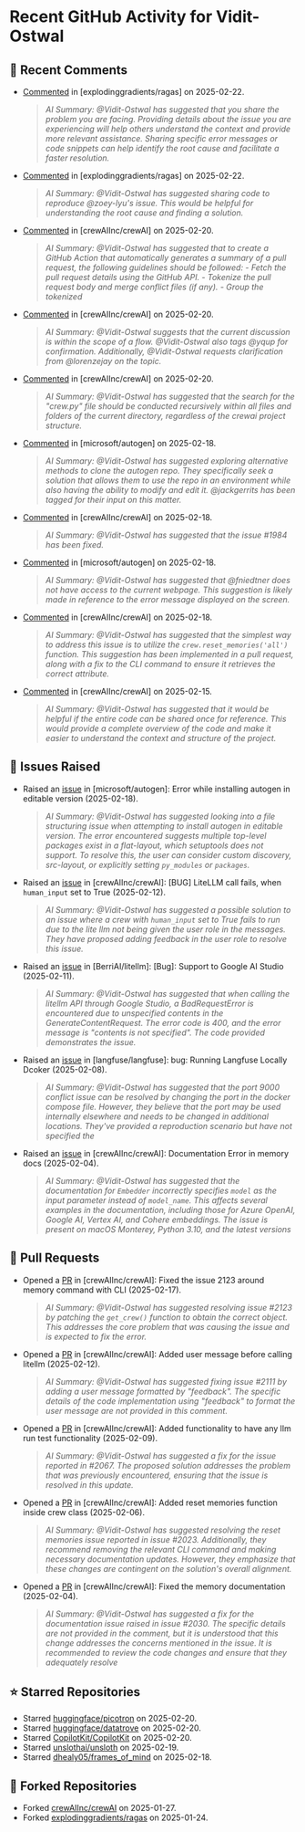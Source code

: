 # Recent GitHub Activity for Vidit-Ostwal

## 💬 Recent Comments
- [Commented](https://github.com/explodinggradients/ragas/issues/1932#issuecomment-2676191712) in [explodinggradients/ragas] on 2025-02-22.
  > *AI Summary: @Vidit-Ostwal has suggested that you share the problem you are facing. Providing details about the issue you are experiencing will help others understand the context and provide more relevant assistance. Sharing specific error messages or code snippets can help identify the root cause and facilitate a faster resolution.*
- [Commented](https://github.com/explodinggradients/ragas/issues/1731#issuecomment-2676190883) in [explodinggradients/ragas] on 2025-02-22.
  > *AI Summary: @Vidit-Ostwal has suggested sharing code to reproduce @zoey-lyu's issue. This would be helpful for understanding the root cause and finding a solution.*
- [Commented](https://github.com/crewAIInc/crewAI/issues/2051#issuecomment-2671690311) in [crewAIInc/crewAI] on 2025-02-20.
  > *AI Summary: @Vidit-Ostwal has suggested that to create a GitHub Action that automatically generates a summary of a pull request, the following guidelines should be followed: - Fetch the pull request details using the GitHub API. - Tokenize the pull request body and merge conflict files (if any). - Group the tokenized*
- [Commented](https://github.com/crewAIInc/crewAI/issues/2123#issuecomment-2670361982) in [crewAIInc/crewAI] on 2025-02-20.
  > *AI Summary: @Vidit-Ostwal suggests that the current discussion is within the scope of a flow. @Vidit-Ostwal also tags @yqup for confirmation. Additionally, @Vidit-Ostwal requests clarification from @lorenzejay on the topic.*
- [Commented](https://github.com/crewAIInc/crewAI/issues/2123#issuecomment-2670361167) in [crewAIInc/crewAI] on 2025-02-20.
  > *AI Summary: @Vidit-Ostwal has suggested that the search for the "crew.py" file should be conducted recursively within all files and folders of the current directory, regardless of the crewai project structure.*
- [Commented](https://github.com/microsoft/autogen/issues/5591#issuecomment-2666323375) in [microsoft/autogen] on 2025-02-18.
  > *AI Summary: @Vidit-Ostwal has suggested exploring alternative methods to clone the autogen repo. They specifically seek a solution that allows them to use the repo in an environment while also having the ability to modify and edit it. @jackgerrits has been tagged for their input on this matter.*
- [Commented](https://github.com/crewAIInc/crewAI/pull/1985#issuecomment-2665955523) in [crewAIInc/crewAI] on 2025-02-18.
  > *AI Summary: @Vidit-Ostwal has suggested that the issue #1984 has been fixed.*
- [Commented](https://github.com/microsoft/autogen/issues/5579#issuecomment-2665605410) in [microsoft/autogen] on 2025-02-18.
  > *AI Summary: @Vidit-Ostwal has suggested that @fniedtner does not have access to the current webpage. This suggestion is likely made in reference to the error message displayed on the screen.*
- [Commented](https://github.com/crewAIInc/crewAI/issues/2123#issuecomment-2664518371) in [crewAIInc/crewAI] on 2025-02-18.
  > *AI Summary: @Vidit-Ostwal has suggested that the simplest way to address this issue is to utilize the `crew.reset_memories('all')` function. This suggestion has been implemented in a pull request, along with a fix to the CLI command to ensure it retrieves the correct attribute.*
- [Commented](https://github.com/crewAIInc/crewAI/issues/2131#issuecomment-2660681309) in [crewAIInc/crewAI] on 2025-02-15.
  > *AI Summary: @Vidit-Ostwal has suggested that it would be helpful if the entire code can be shared once for reference. This would provide a complete overview of the code and make it easier to understand the context and structure of the project.*

## 🐛 Issues Raised
- Raised an [issue](https://github.com/microsoft/autogen/issues/5591) in [microsoft/autogen]: Error while installing autogen in editable version (2025-02-18).
  > *AI Summary: @Vidit-Ostwal has suggested looking into a file structuring issue when attempting to install autogen in editable version. The error encountered suggests multiple top-level packages exist in a flat-layout, which setuptools does not support. To resolve this, the user can consider custom discovery, src-layout, or explicitly setting `py_modules` or `packages`.*
- Raised an [issue](https://github.com/crewAIInc/crewAI/issues/2111) in [crewAIInc/crewAI]: [BUG] LiteLLM call fails, when `human_input` set to True (2025-02-12).
  > *AI Summary: @Vidit-Ostwal has suggested a possible solution to an issue where a crew with `human_input` set to True fails to run due to the lite llm not being given the user role in the messages. They have proposed adding feedback in the user role to resolve this issue.*
- Raised an [issue](https://github.com/BerriAI/litellm/issues/8467) in [BerriAI/litellm]: [Bug]: Support to Google AI Studio (2025-02-11).
  > *AI Summary: @Vidit-Ostwal has suggested that when calling the litellm API through Google Studio, a BadRequestError is encountered due to unspecified contents in the GenerateContentRequest. The error code is 400, and the error message is "contents is not specified". The code provided demonstrates the issue.*
- Raised an [issue](https://github.com/langfuse/langfuse/issues/5432) in [langfuse/langfuse]: bug: Running Langfuse Locally Dcoker (2025-02-08).
  > *AI Summary: @Vidit-Ostwal has suggested that the port 9000 conflict issue can be resolved by changing the port in the docker compose file. However, they believe that the port may be used internally elsewhere and needs to be changed in additional locations. They've provided a reproduction scenario but have not specified the*
- Raised an [issue](https://github.com/crewAIInc/crewAI/issues/2030) in [crewAIInc/crewAI]: Documentation Error in memory docs (2025-02-04).
  > *AI Summary: @Vidit-Ostwal has suggested that the documentation for `Embedder` incorrectly specifies `model` as the input parameter instead of `model_name`. This affects several examples in the documentation, including those for Azure OpenAI, Google AI, Vertex AI, and Cohere embeddings. The issue is present on macOS Monterey, Python 3.10, and the latest versions*

## 🚀 Pull Requests
- Opened a [PR](https://github.com/crewAIInc/crewAI/pull/2155) in [crewAIInc/crewAI]: Fixed the issue 2123 around memory command with CLI (2025-02-17).
  > *AI Summary: @Vidit-Ostwal has suggested resolving issue #2123 by patching the `get_crew()` function to obtain the correct object. This addresses the core problem that was causing the issue and is expected to fix the error.*
- Opened a [PR](https://github.com/crewAIInc/crewAI/pull/2112) in [crewAIInc/crewAI]: Added user message before calling litellm (2025-02-12).
  > *AI Summary: @Vidit-Ostwal has suggested fixing issue #2111 by adding a user message formatted by "feedback". The specific details of the code implementation using "feedback" to format the user message are not provided in this comment.*
- Opened a [PR](https://github.com/crewAIInc/crewAI/pull/2071) in [crewAIInc/crewAI]: Added functionality to have any llm run test functionality (2025-02-09).
  > *AI Summary: @Vidit-Ostwal has suggested a fix for the issue reported in #2067. The proposed solution addresses the problem that was previously encountered, ensuring that the issue is resolved in this update.*
- Opened a [PR](https://github.com/crewAIInc/crewAI/pull/2047) in [crewAIInc/crewAI]: Added reset memories function inside crew class (2025-02-06).
  > *AI Summary: @Vidit-Ostwal has suggested resolving the reset memories issue reported in issue #2023. Additionally, they recommend removing the relevant CLI command and making necessary documentation updates. However, they emphasize that these changes are contingent on the solution's overall alignment.*
- Opened a [PR](https://github.com/crewAIInc/crewAI/pull/2031) in [crewAIInc/crewAI]: Fixed the memory documentation (2025-02-04).
  > *AI Summary: @Vidit-Ostwal has suggested a fix for the documentation issue raised in issue #2030. The specific details are not provided in the comment, but it is understood that this change addresses the concerns mentioned in the issue. It is recommended to review the code changes and ensure that they adequately resolve*

## ⭐ Starred Repositories
- Starred [huggingface/picotron](https://github.com/huggingface/picotron) on 2025-02-20.
- Starred [huggingface/datatrove](https://github.com/huggingface/datatrove) on 2025-02-20.
- Starred [CopilotKit/CopilotKit](https://github.com/CopilotKit/CopilotKit) on 2025-02-20.
- Starred [unslothai/unsloth](https://github.com/unslothai/unsloth) on 2025-02-19.
- Starred [dhealy05/frames_of_mind](https://github.com/dhealy05/frames_of_mind) on 2025-02-18.

## 🍴 Forked Repositories
- Forked [crewAIInc/crewAI](https://github.com/Vidit-Ostwal/crewAI) on 2025-01-27.
- Forked [explodinggradients/ragas](https://github.com/Vidit-Ostwal/ragas) on 2025-01-24.
